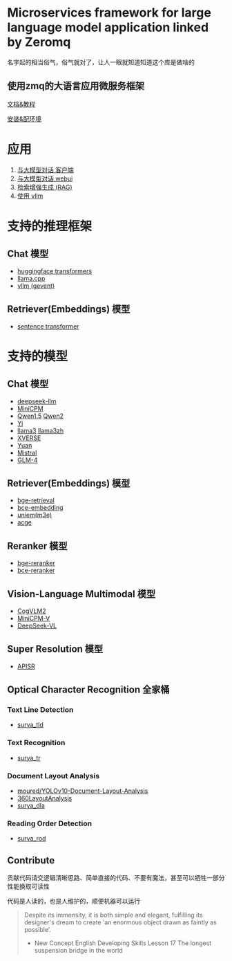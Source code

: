 # Microservices framework for large language model application linked by Zeromq

名字起的相当俗气，俗气就对了，让人一眼就知道知道这个库是做啥的

## 使用zmq的大语言应用微服务框架

[文档&教程](https://github.com/noooop/zerollama/tree/main/tutorial)

[安装&配环境](./setup)

# 应用
1. [与大模型对话 客户端](./applications/chat_cli)
2. [与大模型对话 webui](./applications/chat_webui)
3. [检索增强生成 (RAG)](./applications/rag)
4. [使用 vllm](./applications/chat_with_vllm)

# 支持的推理框架
## Chat 模型
- [huggingface transformers](https://github.com/noooop/zerollama/tree/main/zerollama/microservices/inference/transformers_green)
- [llama.cpp](https://github.com/noooop/zerollama/tree/main/zerollama/microservices/inference/llama_cpp_green)
- [vllm (gevent)](https://github.com/noooop/zerollama/tree/main/zerollama/microservices/inference/vllm_green)

## Retriever(Embeddings) 模型
- [sentence transformer](https://github.com/noooop/zerollama/tree/main/zerollama/microservices/inference/sentence_transformer_green)

# 支持的模型
## Chat 模型
- [deepseek-llm](https://github.com/noooop/zerollama/tree/main/zerollama/models/deepseek)
- [MiniCPM](https://github.com/noooop/zerollama/tree/main/zerollama/models/openbmb)
- [Qwen1.5](https://github.com/noooop/zerollama/tree/main/zerollama/models/qwen) [Qwen2](https://github.com/noooop/zerollama/tree/main/zerollama/models/qwen)
- [Yi](https://github.com/noooop/zerollama/tree/main/zerollama/models/yi)
- [llama3](https://github.com/noooop/zerollama/tree/main/zerollama/models/llama) [llama3zh](https://github.com/noooop/zerollama/tree/main/zerollama/models/llama)
- [XVERSE](https://github.com/noooop/zerollama/tree/main/zerollama/models/xverse)
- [Yuan](https://github.com/noooop/zerollama/tree/main/zerollama/models/yuan)
- [Mistral](https://github.com/noooop/zerollama/tree/main/zerollama/models/mistral)
- [GLM-4](https://github.com/noooop/zerollama/tree/main/zerollama/models/thudm)

## Retriever(Embeddings) 模型
- [bge-retrieval](https://github.com/noooop/zerollama/tree/main/zerollama/models/baai)
- [bce-embedding](https://github.com/noooop/zerollama/tree/main/zerollama/models/bce)
- [uniem(m3e)](https://github.com/noooop/zerollama/tree/main/zerollama/models/uniem)
- [acge](https://github.com/noooop/zerollama/tree/main/zerollama/models/aspire)

## Reranker 模型
- [bge-reranker](https://github.com/noooop/zerollama/tree/main/zerollama/models/baai)
- [bce-reranker](https://github.com/noooop/zerollama/tree/main/zerollama/models/bce)

## Vision-Language Multimodal 模型 
- [CogVLM2](https://github.com/noooop/zerollama/tree/main/zerollama/models/thudm)
- [MiniCPM-V](https://github.com/noooop/zerollama/tree/main/zerollama/models/openbmb)
- [DeepSeek-VL](https://github.com/noooop/zerollama/tree/main/zerollama/models/deepseek)

## Super Resolution 模型 
- [APISR](https://github.com/noooop/zerollama/tree/main/zerollama/models/apisr)

## Optical Character Recognition 全家桶
### Text Line Detection
- [surya_tld](https://github.com/noooop/zerollama/tree/main/zerollama/models/surya)

### Text Recognition
- [surya_tr](https://github.com/noooop/zerollama/tree/main/zerollama/models/surya)

### Document Layout Analysis
- [moured/YOLOv10-Document-Layout-Analysis](https://github.com/noooop/zerollama/tree/main/zerollama/models/moured)
- [360LayoutAnalysis](https://github.com/noooop/zerollama/tree/main/zerollama/models/qihoo360)
- [surya_dla](https://github.com/noooop/zerollama/tree/main/zerollama/models/surya)

### Reading Order Detection
- [surya_rod](https://github.com/noooop/zerollama/tree/main/zerollama/models/surya)

## Contribute
贡献代码请交逻辑清晰思路、简单直接的代码、不要有魔法，甚至可以牺牲一部分性能换取可读性

代码是人读的，也是人维护的，顺便机器可以运行

> Despite its immensity, it is both simple and elegant, fulfilling its designer's dream to create ‘an enormous object drawn as faintly as possible’.
> - New Concept English Developing Skills Lesson 17 The longest suspension bridge in the world